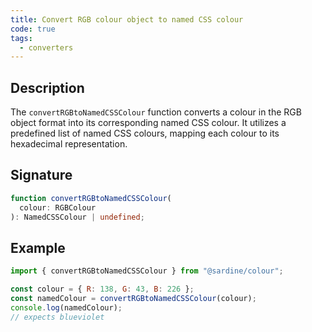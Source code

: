 ```yaml
---
title: Convert RGB colour object to named CSS colour
code: true
tags:
  - converters
---
```


## Description

The `convertRGBtoNamedCSSColour` function converts a colour in the RGB object format into its corresponding named CSS colour. It utilizes a predefined list of named CSS colours, mapping each colour to its hexadecimal representation.

## Signature

```typescript
function convertRGBtoNamedCSSColour(
  colour: RGBColour
): NamedCSSColour | undefined;
```

## Example

```javascript
import { convertRGBtoNamedCSSColour } from "@sardine/colour";

const colour = { R: 138, G: 43, B: 226 };
const namedColour = convertRGBtoNamedCSSColour(colour);
console.log(namedColour);
// expects blueviolet
```
